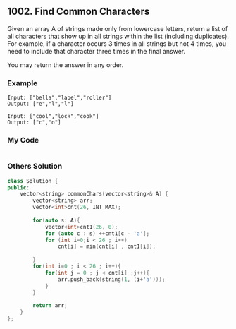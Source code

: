 ## 1002. Find Common Characters

Given an array A of strings made only from lowercase letters, return a list of all characters that show up in all strings within the list (including duplicates).  For example, if a character occurs 3 times in all strings but not 4 times, you need to include that character three times in the final answer.

You may return the answer in any order.

### Example
```
Input: ["bella","label","roller"]
Output: ["e","l","l"]

Input: ["cool","lock","cook"]
Output: ["c","o"]
```

### My Code
```C++
```

### Others Solution
```C++
class Solution {
public:
    vector<string> commonChars(vector<string>& A) {
        vector<string> arr;
        vector<int>cnt(26, INT_MAX);
        
        for(auto s: A){
            vector<int>cnt1(26, 0);
            for (auto c : s) ++cnt1[c - 'a'];
            for (int i=0;i < 26 ; i++)
                cnt[i] = min(cnt[i] , cnt1[i]);
            
        }
        for(int i=0 ; i < 26 ; i++){
            for(int j = 0 ; j < cnt[i] ;j++){
                arr.push_back(string(1, (i+'a')));
            }
        }
        
        return arr;
    }
};
```


